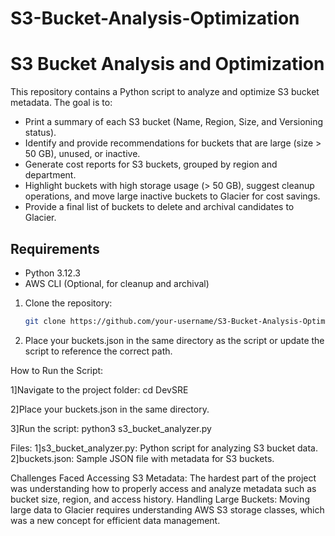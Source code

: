 # S3-Bucket-Analysis-Optimization
# S3 Bucket Analysis and Optimization

This repository contains a Python script to analyze and optimize S3 bucket metadata. The goal is to:
- Print a summary of each S3 bucket (Name, Region, Size, and Versioning status).
- Identify and provide recommendations for buckets that are large (size > 50 GB), unused, or inactive.
- Generate cost reports for S3 buckets, grouped by region and department.
- Highlight buckets with high storage usage (> 50 GB), suggest cleanup operations, and move large inactive buckets to Glacier for cost savings.
- Provide a final list of buckets to delete and archival candidates to Glacier.

## Requirements

- Python 3.12.3
- AWS CLI (Optional, for cleanup and archival)


1. Clone the repository:
   ```bash
   git clone https://github.com/your-username/S3-Bucket-Analysis-Optimization.git

2. Place your buckets.json in the same directory as the script or update the script to reference the correct path.


How to Run the Script:

1]Navigate to the project folder:
  cd DevSRE

2]Place your buckets.json in the same directory.

3]Run the script:
python3 s3_bucket_analyzer.py


Files:
1]s3_bucket_analyzer.py: Python script for analyzing S3 bucket data.
2]buckets.json: Sample JSON file with metadata for S3 buckets.


Challenges Faced
Accessing S3 Metadata: The hardest part of the project was understanding how to properly access and analyze metadata such as bucket size, region, and access history.
Handling Large Buckets: Moving large data to Glacier requires understanding AWS S3 storage classes, which was a new concept for efficient data management.


